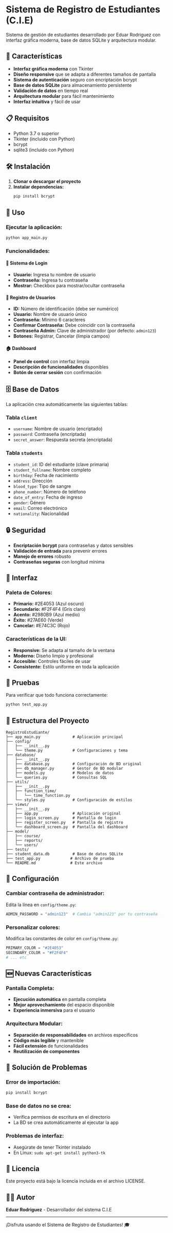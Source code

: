 # Sistema de Registro de Estudiantes (C.I.E)

Sistema de gestión de estudiantes desarrollado por Eduar Rodriguez con interfaz gráfica moderna, base de datos SQLite y arquitectura modular.

## 🚀 Características

- **Interfaz gráfica moderna** con Tkinter
- **Diseño responsive** que se adapta a diferentes tamaños de pantalla
- **Sistema de autenticación** seguro con encriptación bcrypt
- **Base de datos SQLite** para almacenamiento persistente
- **Validación de datos** en tiempo real
- **Arquitectura modular** para fácil mantenimiento
- **Interfaz intuitiva** y fácil de usar

## 📋 Requisitos

- Python 3.7 o superior
- Tkinter (incluido con Python)
- bcrypt
- sqlite3 (incluido con Python)

## 🛠️ Instalación

1. **Clonar o descargar el proyecto**
2. **Instalar dependencias:**
   ```bash
   pip install bcrypt
   ```

## 🎯 Uso

### Ejecutar la aplicación:
```bash
python app_main.py
```

### Funcionalidades:

#### 🔐 Sistema de Login
- **Usuario:** Ingresa tu nombre de usuario
- **Contraseña:** Ingresa tu contraseña
- **Mostrar:** Checkbox para mostrar/ocultar contraseña

#### 📝 Registro de Usuarios
- **ID:** Número de identificación (debe ser numérico)
- **Usuario:** Nombre de usuario único
- **Contraseña:** Mínimo 6 caracteres
- **Confirmar Contraseña:** Debe coincidir con la contraseña
- **Contraseña Admin:** Clave de administrador (por defecto: `admin123`)
- **Botones:** Registrar, Cancelar (limpia campos)

#### 🏠 Dashboard
- **Panel de control** con interfaz limpia
- **Descripción de funcionalidades** disponibles
- **Botón de cerrar sesión** con confirmación

## 🗄️ Base de Datos

La aplicación crea automáticamente las siguientes tablas:

### Tabla `client`
- `username`: Nombre de usuario (encriptado)
- `password`: Contraseña (encriptada)
- `secret_answer`: Respuesta secreta (encriptada)

### Tabla `students`
- `student_id`: ID del estudiante (clave primaria)
- `student_fullname`: Nombre completo
- `birthday`: Fecha de nacimiento
- `address`: Dirección
- `blood_type`: Tipo de sangre
- `phone_number`: Número de teléfono
- `date_of_entry`: Fecha de ingreso
- `gender`: Género
- `email`: Correo electrónico
- `nationality`: Nacionalidad

## 🔒 Seguridad

- **Encriptación bcrypt** para contraseñas y datos sensibles
- **Validación de entrada** para prevenir errores
- **Manejo de errores** robusto
- **Contraseñas seguras** con longitud mínima

## 🎨 Interfaz

### Paleta de Colores:
- **Primario:** #2E4053 (Azul oscuro)
- **Secundario:** #F2F4F4 (Gris claro)
- **Acento:** #2980B9 (Azul medio)
- **Éxito:** #27AE60 (Verde)
- **Cancelar:** #E74C3C (Rojo)

### Características de la UI:
- **Responsive:** Se adapta al tamaño de la ventana
- **Moderno:** Diseño limpio y profesional
- **Accesible:** Controles fáciles de usar
- **Consistente:** Estilo uniforme en toda la aplicación

## 🧪 Pruebas

Para verificar que todo funciona correctamente:
```bash
python test_app.py
```

## 📁 Estructura del Proyecto

```
RegistroEstudiante/
├── app_main.py              # Aplicación principal
├── config/
│   ├── __init__.py
│   └── theme.py             # Configuraciones y tema
├── database/
│   ├── __init__.py
│   ├── database.py          # Configuración de BD original
│   ├── db_manager.py        # Gestor de BD modular
│   ├── models.py            # Modelos de datos
│   └── queries.py           # Consultas SQL
├── utils/
│   ├── __init__.py
│   ├── function_time/
│   │   └── time_function.py
│   └── styles.py            # Configuración de estilos
├── views/
│   ├── __init__.py
│   ├── app.py               # Aplicación original
│   ├── login_screen.py      # Pantalla de login
│   ├── register_screen.py   # Pantalla de registro
│   └── dashboard_screen.py  # Pantalla del dashboard
├── model/
│   ├── course/
│   ├── reports/
│   └── users/
├── tests/
├── student_data.db          # Base de datos SQLite
├── test_app.py             # Archivo de prueba
└── README.md               # Este archivo
```

## 🔧 Configuración

### Cambiar contraseña de administrador:
Edita la línea en `config/theme.py`:
```python
ADMIN_PASSWORD = "admin123"  # Cambia "admin123" por tu contraseña
```

### Personalizar colores:
Modifica las constantes de color en `config/theme.py`:
```python
PRIMARY_COLOR = "#2E4053"
SECONDARY_COLOR = "#F2F4F4"
# ... etc
```

## 🆕 Nuevas Características

### Pantalla Completa:
- **Ejecución automática** en pantalla completa
- **Mejor aprovechamiento** del espacio disponible
- **Experiencia inmersiva** para el usuario

### Arquitectura Modular:
- **Separación de responsabilidades** en archivos específicos
- **Código más legible** y mantenible
- **Fácil extensión** de funcionalidades
- **Reutilización de componentes**

## 🐛 Solución de Problemas

### Error de importación:
```bash
pip install bcrypt
```

### Base de datos no se crea:
- Verifica permisos de escritura en el directorio
- La BD se crea automáticamente al ejecutar la app

### Problemas de interfaz:
- Asegúrate de tener Tkinter instalado
- En Linux: `sudo apt-get install python3-tk`

## 📝 Licencia

Este proyecto está bajo la licencia incluida en el archivo LICENSE.

## 👨‍💻 Autor

**Eduar Rodriguez** - Desarrollador del sistema C.I.E

---

¡Disfruta usando el Sistema de Registro de Estudiantes! 🎓
